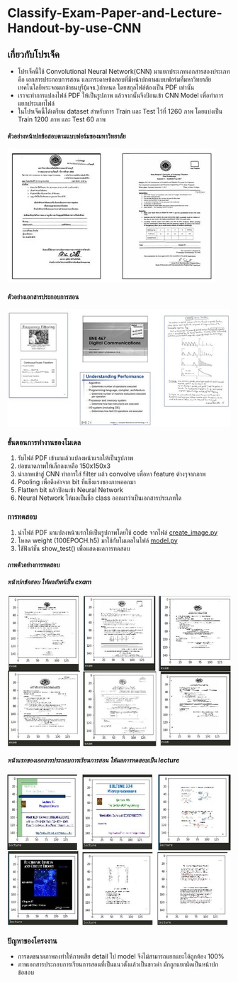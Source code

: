 # Classify-Exam-Paper-and-Lecture-Handout-by-use-CNN

## เกี่ยวกับโปรเจ็ค

- โปรเจ็คนี้ใช้ Convolutional Neural Network(CNN) มาแยกประเภทเอกสารสองประเภทคือ เอกสารประกอบการสอน และกระดาษข้อสอบที่มีหน้าปกตามแบบฟอร์มที่มหาวิทยาลัยเทคโนโลยีพระจอมเกล้าธนบุรี(มจธ.)กำหนด  โดยสกุลไฟล์ต้องเป็น PDF เท่านั้น
- เราจะทำการแปลงไฟล์ PDF ให้เป็นรูปภาพ แล้วจากนั้นจึงป้อนเข้า CNN Model เพื่อทำการแยกประเภทไฟล์
- ในโปรเจ็คนี้ได้เตรียม dataset สำหรับการ Train และ Test ไว้ที่ 1260 ภาพ โดยแบ่งเป็น Train 1200 ภาพ และ Test 60 ภาพ


#### ตัวอย่างหน้าปกข้อสอบตามแบบฟอร์มของมหาวิทยาลัย

![](Readme_image/example_exam.jpg)

#### ตัวอย่างเอกสารประกอบการสอน

![](Readme_image/example_lecture.jpg)


### ขั้นตอนการทำงานของโมเดล

1. รับไฟล์ PDF เข้ามาแล้วแปลงหน้าแรกให้เป็นรูปภาพ
2. ย่อขนาดภาพให้เล็กลงเหลือ 150x150x3
3. นำภาพเข้าสู่ CNN ทำการใส่ filter แล้ว convolve เพื่อหา feature ต่างๆจากภาพ
4. Pooling เพื่อดึงค่าจาก bit ที่แข็งแรงของภาพออกมา
5. Flatten bit แล้วป้อนเข้า Neural Network
6. Neural Network ให้ผลเป็นชื่อ class ออกมาว่าเป็นเอกสารประเภทใด


### การทดสอบ

1. นำไฟล์ PDF มาแปลงหน้าแรกให้เป็นรูปภาพโดยใช้ code จากไฟล์ [create_image.py](create_image.py)
2. โหลด weight (100EPOCH.h5) มาใช้กับโมเดลในไฟล์ [model.py](model.py)
3. ใช้ฟังก์ชั่น show_test() เพื่อแสดงผลการทดสอบ

#### ภาพตัวอย่างการทดสอบ
##### หน้าปกข้อสอบ ให้ผลลัพท์เป็น exam

![](Readme_image/test_exam.jpg)

##### หน้าแรกของเอกสารประกอบการเรียนการสอน ให้ผลการทดสอบเป็น lecture

![](Readme_image/test_lecture.jpg)

### ปัญหาของโครงงาน

- การลดขนาดภาพลงทำให้ภาพเสีย detail ไป model จึงไม่สามารถแยกแยะได้ถูกต้อง 100%
- ภาพเอกสารประกอบการเรียนการสอนที่เป็นแนวตั้งแล้วเป็นขาวดำ มักถูกแยกผิดเป็นหน้าปกข้อสอบ
